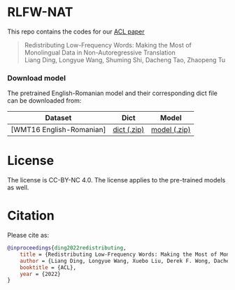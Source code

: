# RLFW-NAT

This repo contains the codes for our [ACL paper](https://aclanthology.org/2022.acl-long.172.pdf)

> Redistributing Low-Frequency Words: Making the Most of Monolingual Data in Non-Autoregressive Translation  
> Liang Ding, Longyue Wang, Shuming Shi, Dacheng Tao, Zhaopeng Tu


### Download model 
The pretrained English-Romanian model and their corresponding dict file can be downloaded from:  

Dataset | Dict | Model
---|---|---  
[WMT16 English-Romanian] | [dict (.zip)](https://drive.google.com/uc?id=1o1h5ZsTJOn4Tyb9l3aigqY7bsVXLtwC5) | [model (.zip)](https://drive.google.com/uc?id=1u-dFW6aQXHPs67gaD1GAtiIlo41aK3Py)  

# License
The license is CC-BY-NC 4.0.
The license applies to the pre-trained models as well.

# Citation

Please cite as:

```bibtex
@inproceedings{ding2022redistributing,
    title = {Redistributing Low-Frequency Words: Making the Most of Monolingual Data in Non-Autoregressive Translation},
    author = {Liang Ding, Longyue Wang, Xuebo Liu, Derek F. Wong, Dacheng Tao and Zhaopeng Tu}
    booktitle = {ACL},
    year = {2022}
}
```
